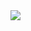 <a href="https://www.mysql.com/" target="_blank">
    <img src="https://www.mysql.com/common/logos/logo-mysql-110x57.png"/>
</a>
